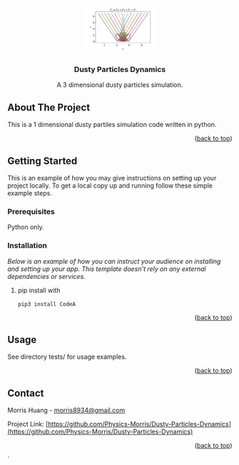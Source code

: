 <div id="top"></div>

<!-- PROJECT LOGO -->
<br />
<div align="center">
  <a href="https://github.com/Physics-Morris/Dusty-Particles-Dynamics">
    <img src="https://github.com/Physics-Morris/Dusty-Particles-Dynamics/blob/main/tests/Fi_refl.png" alt="Logo" width="150" >
  </a>

  <h3 align="center">Dusty Particles Dynamics</h3>

  <p align="center">
    A 3 dimensional dusty particles simulation.
  </p>
</div>


<!-- ABOUT THE PROJECT -->
## About The Project

This is a 1 dimensional dusty partiles simulation code written in python.

<p align="right">(<a href="#top">back to top</a>)</p>



<!-- GETTING STARTED -->
## Getting Started

This is an example of how you may give instructions on setting up your project locally.
To get a local copy up and running follow these simple example steps.

### Prerequisites

Python only.

### Installation

_Below is an example of how you can instruct your audience on installing and setting up your app. This template doesn't rely on any external dependencies or services._

1. pip install with
   ```
   pip3 install CodeA
   ```

<p align="right">(<a href="#top">back to top</a>)</p>


<!-- USAGE EXAMPLES -->
## Usage

See directory tests/ for usage examples.

<p align="right">(<a href="#top">back to top</a>)</p>

## Contact

Morris Huang - morris8934@gmail.com

Project Link: [https://github.com/Physics-Morris/Dusty-Particles-Dynamics](https://github.com/Physics-Morris/Dusty-Particles-Dynamics)

<p align="right">(<a href="#top">back to top</a>)</p>`
